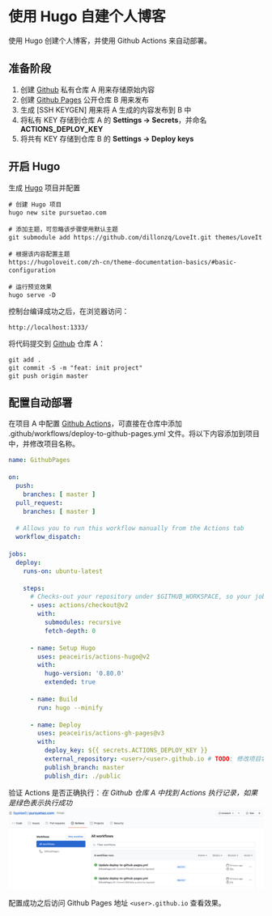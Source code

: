 # 使用 Hugo 自建个人博客

使用 Hugo 创建个人博客，并使用 Github Actions 来自动部署。

<!--more-->

## 准备阶段

1. 创建 [Github](https://github.com) 私有仓库 A 用来存储原始内容
2. 创建 [Github Pages](https://pages.github.com/) 公开仓库 B 用来发布
3. 生成 [SSH KEYGEN] 用来将 A 生成的内容发布到 B 中
4. 将私有 KEY 存储到仓库 A 的 **Settings -> Secrets**，并命名 **ACTIONS_DEPLOY_KEY**
5. 将共有 KEY 存储到仓库 B 的 **Settings -> Deploy keys**

## 开启 Hugo

生成 [Hugo](https://gohugo.io/getting-started/quick-start/) 项目并配置
```text
# 创建 Hugo 项目
hugo new site pursuetao.com

# 添加主题，可忽略该步骤使用默认主题
git submodule add https://github.com/dillonzq/LoveIt.git themes/LoveIt

# 根据该内容配置主题
https://hugoloveit.com/zh-cn/theme-documentation-basics/#basic-configuration

# 运行预览效果
hugo serve -D
```

控制台编译成功之后，在浏览器访问：
```text
http://localhost:1333/
```

将代码提交到 [Github](https://github.com) 仓库 A：
```text
git add .
git commit -S -m "feat: init project"
git push origin master
```

## 配置自动部署

在项目 A 中配置 [Github Actions](https://github.com/features/actions)，可直接在仓库中添加 .github/workflows/deploy-to-github-pages.yml 文件。将以下内容添加到项目中，并修改项目名称。

```yml
name: GithubPages

on:
  push:
    branches: [ master ]
  pull_request:
    branches: [ master ]

  # Allows you to run this workflow manually from the Actions tab
  workflow_dispatch:

jobs:
  deploy:
    runs-on: ubuntu-latest

    steps:
      # Checks-out your repository under $GITHUB_WORKSPACE, so your job can access it
      - uses: actions/checkout@v2
        with:
          submodules: recursive
          fetch-depth: 0

      - name: Setup Hugo
        uses: peaceiris/actions-hugo@v2
        with: 
          hugo-version: '0.80.0'
          extended: true

      - name: Build
        run: hugo --minify
   
      - name: Deploy
        uses: peaceiris/actions-gh-pages@v3
        with:
          deploy_key: ${{ secrets.ACTIONS_DEPLOY_KEY }}
          external_repository: <user>/<user>.github.io # TODO: 修改项目名
          publish_branch: master
          publish_dir: ./public
```

验证 Actions 是否正确执行：*在 Github 仓库 A 中找到 Actions 执行记录，如果是绿色表示执行成功*
![Actions Success](/images/hugo-create-blog-00.png)

配置成功之后访问 Github Pages 地址 `<user>.github.io` 查看效果。

